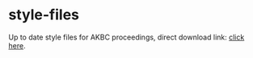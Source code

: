# style-files
Up to date style files for AKBC proceedings, direct download link: [click here](https://github.com/akbc-conference/style-files/blob/master/akbc-latex.zip?raw=true).

<!-- Uncomment and update when overleaf is public.
Overleaf project hosted [here](https://www.overleaf.com/read/hxfwkrqyrbyv).
-->
